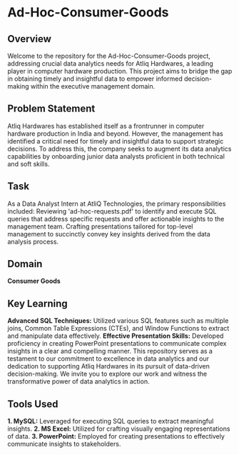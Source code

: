 # **Ad-Hoc-Consumer-Goods**
## Overview
Welcome to the repository for the Ad-Hoc-Consumer-Goods project, addressing crucial data analytics needs for Atliq Hardwares, a leading player in computer hardware production. This project aims to bridge the gap in obtaining timely and insightful data to empower informed decision-making within the executive management domain.

## Problem Statement
Atliq Hardwares has established itself as a frontrunner in computer hardware production in India and beyond. However, the management has identified a critical need for timely and insightful data to support strategic decisions. To address this, the company seeks to augment its data analytics capabilities by onboarding junior data analysts proficient in both technical and soft skills.

## Task
As a Data Analyst Intern at AtliQ Technologies, the primary responsibilities included:
Reviewing 'ad-hoc-requests.pdf' to identify and execute SQL queries that address specific requests and offer actionable insights to the management team.
Crafting presentations tailored for top-level management to succinctly convey key insights derived from the data analysis process.

## Domain
**Consumer Goods**

## Key Learning
**Advanced SQL Techniques:** Utilized various SQL features such as multiple joins, Common Table Expressions (CTEs), and Window Functions to extract and manipulate data effectively.
**Effective Presentation Skills:** Developed proficiency in creating PowerPoint presentations to communicate complex insights in a clear and compelling manner.
This repository serves as a testament to our commitment to excellence in data analytics and our dedication to supporting Atliq Hardwares in its pursuit of data-driven decision-making. We invite you to explore our work and witness the transformative power of data analytics in action.


## Tools Used
**1. MySQL:** Leveraged for executing SQL queries to extract meaningful insights.
**2. MS Excel:** Utilized for crafting visually engaging representations of data.
**3. PowerPoint:** Employed for creating presentations to effectively communicate insights to stakeholders.
